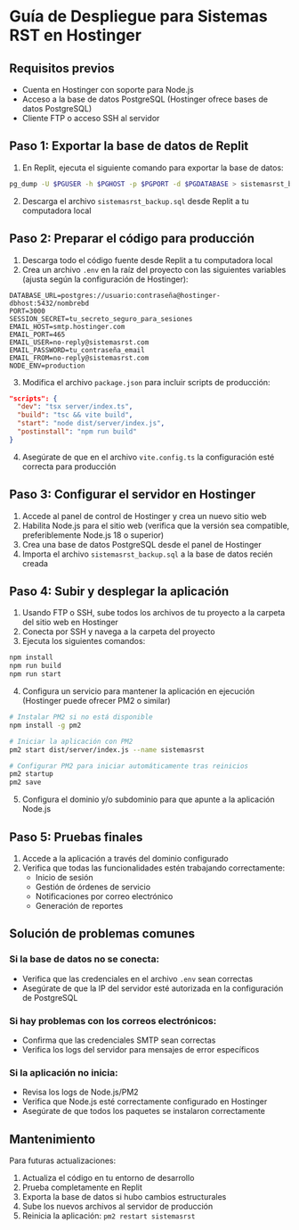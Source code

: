 # Guía de Despliegue para Sistemas RST en Hostinger

## Requisitos previos
- Cuenta en Hostinger con soporte para Node.js
- Acceso a la base de datos PostgreSQL (Hostinger ofrece bases de datos PostgreSQL)
- Cliente FTP o acceso SSH al servidor

## Paso 1: Exportar la base de datos de Replit

1. En Replit, ejecuta el siguiente comando para exportar la base de datos:
```bash
pg_dump -U $PGUSER -h $PGHOST -p $PGPORT -d $PGDATABASE > sistemasrst_backup.sql
```

2. Descarga el archivo `sistemasrst_backup.sql` desde Replit a tu computadora local

## Paso 2: Preparar el código para producción

1. Descarga todo el código fuente desde Replit a tu computadora local
2. Crea un archivo `.env` en la raíz del proyecto con las siguientes variables (ajusta según la configuración de Hostinger):

```
DATABASE_URL=postgres://usuario:contraseña@hostinger-dbhost:5432/nombrebd
PORT=3000
SESSION_SECRET=tu_secreto_seguro_para_sesiones
EMAIL_HOST=smtp.hostinger.com
EMAIL_PORT=465
EMAIL_USER=no-reply@sistemasrst.com
EMAIL_PASSWORD=tu_contraseña_email
EMAIL_FROM=no-reply@sistemasrst.com
NODE_ENV=production
```

3. Modifica el archivo `package.json` para incluir scripts de producción:

```json
"scripts": {
  "dev": "tsx server/index.ts",
  "build": "tsc && vite build",
  "start": "node dist/server/index.js",
  "postinstall": "npm run build"
}
```

4. Asegúrate de que en el archivo `vite.config.ts` la configuración esté correcta para producción

## Paso 3: Configurar el servidor en Hostinger

1. Accede al panel de control de Hostinger y crea un nuevo sitio web
2. Habilita Node.js para el sitio web (verifica que la versión sea compatible, preferiblemente Node.js 18 o superior)
3. Crea una base de datos PostgreSQL desde el panel de Hostinger
4. Importa el archivo `sistemasrst_backup.sql` a la base de datos recién creada

## Paso 4: Subir y desplegar la aplicación

1. Usando FTP o SSH, sube todos los archivos de tu proyecto a la carpeta del sitio web en Hostinger
2. Conecta por SSH y navega a la carpeta del proyecto
3. Ejecuta los siguientes comandos:

```bash
npm install
npm run build
npm run start
```

4. Configura un servicio para mantener la aplicación en ejecución (Hostinger puede ofrecer PM2 o similar)

```bash
# Instalar PM2 si no está disponible
npm install -g pm2

# Iniciar la aplicación con PM2
pm2 start dist/server/index.js --name sistemasrst

# Configurar PM2 para iniciar automáticamente tras reinicios
pm2 startup
pm2 save
```

5. Configura el dominio y/o subdominio para que apunte a la aplicación Node.js

## Paso 5: Pruebas finales

1. Accede a la aplicación a través del dominio configurado
2. Verifica que todas las funcionalidades estén trabajando correctamente:
   - Inicio de sesión
   - Gestión de órdenes de servicio
   - Notificaciones por correo electrónico
   - Generación de reportes

## Solución de problemas comunes

### Si la base de datos no se conecta:
- Verifica que las credenciales en el archivo `.env` sean correctas
- Asegúrate de que la IP del servidor esté autorizada en la configuración de PostgreSQL

### Si hay problemas con los correos electrónicos:
- Confirma que las credenciales SMTP sean correctas
- Verifica los logs del servidor para mensajes de error específicos

### Si la aplicación no inicia:
- Revisa los logs de Node.js/PM2
- Verifica que Node.js esté correctamente configurado en Hostinger
- Asegúrate de que todos los paquetes se instalaron correctamente

## Mantenimiento

Para futuras actualizaciones:

1. Actualiza el código en tu entorno de desarrollo
2. Prueba completamente en Replit
3. Exporta la base de datos si hubo cambios estructurales
4. Sube los nuevos archivos al servidor de producción
5. Reinicia la aplicación: `pm2 restart sistemasrst`